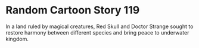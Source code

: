 # Random Cartoon Story 119

In a land ruled by magical creatures, Red Skull and Doctor Strange sought to restore harmony between different species and bring peace to underwater kingdom.